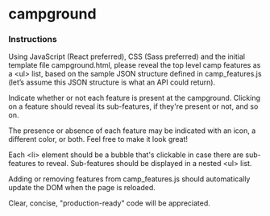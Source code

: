 # campground

### Instructions

Using JavaScript (React preferred), CSS (Sass preferred) and the initial
template file campground.html, please reveal the top level camp features
as a \<ul> list, based on the sample JSON structure defined in camp_features.js
(let’s assume this JSON structure is what an API could return).

Indicate whether or not each feature is present at the campground.
Clicking on a feature should reveal its sub-features, if they're present or
not, and so on.

The presence or absence of each feature may be indicated with an icon, a
different color, or both. Feel free to make it look great!

Each \<li> element should be a bubble that's clickable in case there are
sub-features to reveal. Sub-features should be displayed in a nested \<ul> list.

Adding or removing features from camp_features.js should automatically update the
DOM when the page is reloaded.

Clear, concise, "production-ready" code will be appreciated.